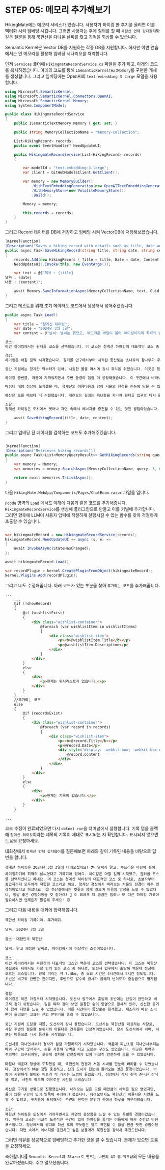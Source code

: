# STEP 05: 메모리 추가해보기

HikingMate에는 메모리 서비스가 있습니다. 사용자가 하이킹 한 후기를 올리면 이를 벡터화 시켜 임베딩 시킵니다. 그러면 사용자는 후에 질의를 할 때 `북한산 언제 갔다왔지`와 같은 질문을 통해 북한산을 다녀온 날짜를 찾고 기억을 회상할 수 있습니다.

Semantic Kernel은 Vector DB를 지원하는 각종 DB를 지원합니다. 하지만 이번 연습에서는 인 메모리를 활용해 임베딩 시나리오를 처리합니다.

먼저 `Services` 폴더에 `HikingmateRecordService.cs` 파일을 추가 하고, 아래의 코드를 복사하겠습니다.
아래의 코드를 통해 `ISemanticKernelTextMomory`를 구현한 개체를 생성합니다. 그리고 임베딩에는 OpenAI의 `text-embedding-3-large` 모델을 사용합니다.

```cs
using Microsoft.SemanticKernel;
using Microsoft.SemanticKernel.Connectors.OpenAI;
using Microsoft.SemanticKernel.Memory;
using System.ComponentModel;

public class HikingmateRecordService
{
    public ISemanticTextMemory Memory { get; set; }

    public string MemoryCollectionName = "memory-collection";

    List<HikingRecord> records;
    public event EventHandler? NeedUpdateUI;

    public HikingmateRecordService(List<HikingRecord> records)
    {

        var modelId = "text-embedding-3-large";
        var client = GitHubModelsClient.GetClient();

        var memory = new MemoryBuilder()
            .WithTextEmbeddingGeneration(new OpenAITextEmbeddingGenerationService(modelId, client))
            .WithMemoryStore(new VolatileMemoryStore())
            .Build();

        Memory = memory;

        this.records = records;
    }    
}

```

그리고 Record 데이터를 DB에 저장하고 임베딩 시켜 VectorDB에 저장해보겠습니다.

```cs
[KernelFunction]
[Description("Saves a hiking record with details such as title, date and content.")]
public async Task SaveHikingRecord(string title, string date, string content)
{
    records.Add(new HikingRecord { Title = title, Date = date, Content = content });
    NeedUpdateUI?.Invoke(this, new EventArgs());

    var text = @$"제목 : {title}
날짜 : {date}
내용 : {content}";

    await Memory.SaveInformationAsync(MemoryCollectionName, text, Guid.NewGuid().ToString());
}

```
그리고 테스트를 위해 초기 데이터도 코드에서 생성해서 넣어주겠습니다.

```cs
public async Task Load()
{
    var title = "청계산 하이킹";
    var date = "2024년 3월 3일";
    var content = @"날씨: 날씨는 맑았고, 부드러운 바람이 불어 하이킹하기에 최적의 날씨였습니다.

코스:
이번 하이킹에서는 원터골 코스를 선택했습니다. 이 코스는 청계산 하이킹의 대표적인 코스 중 하나로, 원터골 입구에서 시작하여 매봉 정상에 도달하는 코스입니다. 총 거리는 약 4.7km로, 왕복 약 2시간 30분에서 3시간 정도가 소요됩니다. 원터골 코스는 초보자부터 중급자까지 모두에게 적합한 코스로, 산길이 비교적 완만하고, 등산로가 잘 정비되어 있어 걷기에 편리합니다.

경험:
하이킹은 아침 일찍 시작했습니다. 원터골 입구에서부터 시작된 등산로는 소나무와 참나무가 우거져 있어, 처음부터 숲의 신선한 공기를 느낄 수 있었습니다. 등산로 초반은 완만한 오르막길로, 가볍게 몸을 풀며 걷기에 좋았습니다. 길을 따라 올라가다 보면 여러 가지 운동기구와 휴게소가 있어 잠시 쉬어가기 좋습니다.

중간 지점에는 청계산 약수터가 있어, 시원한 물을 마시며 잠시 휴식을 취했습니다. 이곳은 등산객들이 많이 모이는 곳으로, 다들 물을 마시며 에너지를 보충하고 있었습니다. 약수터를 지나 더 올라가면 경사가 조금 더 가파라지지만, 경치가 아름다워 오르며 지루하지 않았습니다.

하이킹 중반쯤, 매봉에 가까워지면서 주변 풍경이 점점 더 웅장해졌습니다. 이 구간에서 바라보는 서울 도심의 풍경은 매우 인상적이었습니다. 정상에 가까워질수록 코스는 조금 더 힘들어지지만, 나무데크로 된 계단이 잘 설치되어 있어 안전하게 올라갈 수 있었습니다.

마침내 매봉 정상에 도착했을 때, 청계산의 아름다움과 함께 서울의 전경을 한눈에 담을 수 있었습니다. 정상에서 바라보는 풍경은 정말 놀라웠고, 잠시 이곳에서 휴식을 취하며 간단한 간식과 함께 경치를 즐겼습니다.

하산은 오를 때보다 더 수월했습니다. 내려오는 길에는 옥녀봉을 지나쳐 원터골 입구로 다시 돌아왔습니다. 하산하는 동안에도 길게 뻗은 나무와 깨끗한 숲길을 따라 걸으며 마음의 안정을 느낄 수 있었습니다.

소감:
청계산 하이킹은 도시에서 벗어나 자연 속에서 에너지를 충전할 수 있는 멋진 경험이었습니다. 원터골 코스는 비교적 쉬운 편이지만, 정상에서의 보람 있는 풍경과 청량한 공기 덕분에 몸과 마음이 모두 상쾌해졌습니다. 시간이 부족해 멀리 가지 못하는 분들에게도 강력히 추천할 만한 코스입니다.";

    await SaveHikingRecord(title, date, content);
}

```

그리고 임베딩 된 데이터를 검색하는 코드도 추가해주겠습니다.

``` cs

[KernelFunction]
[Description("Retrieves hiking records")]
public async Task<List<MemoryQueryResult>> GetHikingRecords(string query)
{
    var memory = Memory;
    var memories = memory.SearchAsync(MemoryCollectionName, query, 3, 0);

    return await memories.ToListAsync();
}

```

다음 `HikingMate.WebApp/Components/Pages/ChatRoom.razor` 파일을 엽니다.

`@code` 영역의 `Load` 메서드 아래에 다음과 같은 코드를 추가해줍니다. `HikingmateRecordService`를 생성해 플러그인으로 만들고 이를 커널에 추가합니다. 그러면 향후에 LLM이 사용자 입력에 적절하게 실행시킬 수 있는 함수를 찾아 적절하게 호출할 수 있습니다.

```csharp

var hikingmateRecord = new HikingmateRecordService(records);
hikingmateRecord.NeedUpdateUI += async (s, e) =>
{
    await InvokeAsync(StateHasChanged);
};

await hikingmateRecord.Load();

var recordPlugin = kernel.CreatePluginFromObject(hikingmateRecord);
kernel.Plugins.Add(recordPlugin);

```

그리고 UI도 수정해줍니다. 아래 코드가 있는 부분을 찾아 `추가되는 코드`를 추가해줍니다.

```html
...
    ...
    @if (!showRecord)
    {
        @if (wishlistExist)
        {
            <div class="wishlist-container">
                @foreach (var wishlistItem in wishlistItems)
                {
                    <div class="wishlist-item">
                        <p><b>@wishlistItem.Title</b></p>
                        <p>@wishlistItem.Description</p>
                    </div>
                }
            </div>
        }
        else
        {
            <div>
                <p>현재는 위시리스트가 없습니다.</p>
            </div>
        }
    }
    //추가되는 코드
    else
    {
        @if (recordsExist)
        {
            <div class="wishlist-container">
                @foreach (var record in records)
                {
                    <div class="wishlist-item">  
                        <p><b>@record.Title</b></p>  
                        <p>@record.Date</p>  
                        <div style="display: -webkit-box; -webkit-box-orient: vertical; -webkit-line-clamp: 3; overflow: hidden; text-overflow: ellipsis;">  
                            @record.Content  
                        </div>  
                    </div>
                }
            </div>
        }
        else
        {
            <div>
                <p>현재는 기록이 없습니다.</p>
            </div>
        }
    }

...
```

코드 수정이 완료되었으면 다시 `dotnet run`을 터미널에서 실행합니다.
기록 탭을 클랙해 `청계산 하이킹`이라는 제목의 기록이 제대로 표시되는 지 확인합니다. 표시되지 않으면 도움을 요청하세요.

대화창에서 `청계산 언제 갔다왔어`를 질문해보면 아래와 같이 기록된 내용을 바탕으로 답변을 합니다.

```
청계산 하이킹은 2024년 3월 3일에 다녀오셨네요! 🏞️ 날씨가 맑고, 부드러운 바람이 불어 하이킹하기에 최적의 날씨였다고 기록되어 있어요. 하이킹은 아침 일찍 시작했고, 원터골 코스를 선택하셨다고 하네요. 이 코스는 청계산 하이킹의 대표적인 코스 중 하나로, 초보자부터 중급자까지 모두에게 적합한 코스라고 해요. 청계산 정상에서 바라보는 서울의 전경이 아주 인상적이었다고 하셨네요. 😍 하산길에서는 벚꽃과 함께 걸으며 마음의 안정을 느낄 수 있었다니, 정말 좋은 경험이었을 것 같아요! 🌸 이 외에도 더 궁금한 점이나 또 다른 하이킹 기록이 필요하시면 언제든지 말씀해 주세요! 😊
```

그리고 다음 내용을 대화에 입력해봅니다.

```
북한산 하이킹 기록이야. 추가해줘.

날짜: 2024년 7월 3일

장소: 대한민국 북한산

날씨: 맑고 쾌청한 날씨로, 하이킹하기에 이상적인 조건이었습니다.

코스:
이번 하이킹에서는 북한산의 대표적인 코스인 백운대 코스를 선택했습니다. 이 코스는 북한산국립공원 내에서도 가장 인기 있는 코스 중 하나로, 도선사 입구에서 출발해 백운대 정상에 오르는 코스입니다. 왕복 거리는 약 7.4km, 총 소요 시간은 4시간에서 5시간 정도입니다. 초반은 비교적 완만한 편이지만, 후반으로 갈수록 경사가 급해져 난이도가 중상급으로 평가됩니다.

경험:
하이킹은 이른 아침부터 시작했습니다. 도선사 입구에서 출발해 초반에는 산길이 완만하고 비교적 걷기 쉬웠습니다. 길을 따라 걷다 보면 울창한 숲이 양옆으로 펼쳐져 있어, 신선한 공기와 함께 자연을 느낄 수 있었습니다. 이른 시간이라 등산로는 한적했고, 새소리와 바람 소리만이 들려오는 고요한 산의 분위기를 즐길 수 있었습니다.

중간 지점에 도달할 때쯤, 도선사에 잠시 들렀습니다. 도선사는 북한산을 대표하는 사찰로, 사찰 주변의 평온한 분위기와 아름다운 건축물이 인상적이었습니다. 잠시 도선사에서 쉬며, 차분한 마음으로 다시 등산을 시작했습니다.

도선사를 지나면서부터 경사가 점점 가팔라지기 시작했습니다. 백운대 피난소를 지나면서부터는 바위 구간이 많아지며, 손을 사용해 암벽을 타고 오르는 구간도 있었습니다. 이곳은 체력과 주의력이 요구되지만, 곳곳에 설치된 안전장비가 있어 비교적 안전하게 오를 수 있었습니다.

마침내 백운대 정상에 도착했을 때, 북한산의 전경과 서울 시내를 한눈에 바라볼 수 있었습니다. 정상에서의 뷰는 정말 웅장하고, 산과 도시가 한눈에 들어오는 멋진 풍경이었습니다. 바람이 시원하게 불어와 피로가 싹 가시는 느낌이 들었습니다. 정상에서 잠시 쉬며 준비한 간식을 먹고, 사진도 찍으며 여유로운 시간을 보냈습니다.

하산은 구기동 방향으로 진행했습니다. 내려오는 길은 오를 때만큼의 체력은 필요 없었지만, 돌이 많은 구간이 있어 발목에 주의해야 했습니다. 내려오면서도 북한산의 아름다운 자연을 느낄 수 있었고, 구기동에 도착해서는 주변의 한적한 분위기 속에서 하루를 마무리했습니다.

소감:
북한산 하이킹은 도심에서 가까우면서도 자연의 웅장함을 느낄 수 있는 특별한 경험이었습니다. 백운대 코스는 비교적 도전적인 구간이 있어 하이킹을 즐기는 이들에게 매우 추천할 만한 코스입니다. 정상에서의 경치와 하산 후의 뿌듯함은 말로 표현할 수 없을 만큼 멋진 경험이었습니다. 자연 속에서 에너지를 충전하고 싶은 분들에게 북한산을 강력히 추천드립니다.

```

그러면 리뷰를 성공적으로 임베딩하고 추가한 것을 알 수 있습니다. 문제가 있으면 도움을 요청하세요.


축하합니다🎉  `Semantic Kernel과 Blazor로 만드는 나만의 AI 앱 워크샵`의 모든 내용을 완료하셨습니다. 수고 많으셨습니다.